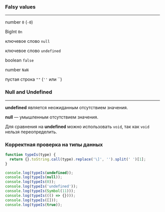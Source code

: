 ### Falsy values ###
------------------------
number `0` (`-0`)

BigInt `0n`

ключевое слово `null`

ключевое слово `undefined`

boolean `false`

number `NaN`

пустая строка `""` (`''` или \`\`)


### Null and Undefined ###
-------------------------

<b>undefined</b> является неожиданным отсутствием значения.

<b>null</b> — умышленным отсутствием значения.

Для сравнения на <b>undefined</b> можно использовать `void`, так как `void` нельзя переопределить.

### Корректная проверка на типы данных ###

```javascript
function typeIs(type) {
  return {}.toString.call(type).replace('\]', '').split(' ')[1];
}

console.log(typeIs(undefined));
console.log(typeIs(null));
console.log(typeIs(0));
console.log(typeIs('undefined'));
console.log(typeIs(Symbol(11)));
console.log(typeIs((() => {})));
console.log(typeIs([]));
console.log(typeIs(true));
```

